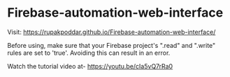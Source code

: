# Firebase-automation-web-interface
Visit: https://rupakpoddar.github.io/Firebase-automation-web-interface/

Before using, make sure that your Firebase project's ".read" and ".write" rules are set to 'true'.
Avoiding this can result in an error.

Watch the tutorial video at- https://youtu.be/cIa5vQ7rRa0

